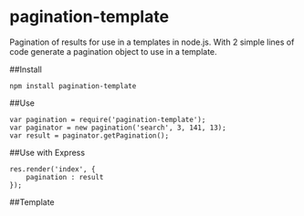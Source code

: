 pagination-template
===================

Pagination of results for use in a templates in node.js. With 2 simple lines of code generate a pagination object to use in a template.

##Install

	npm install pagination-template

##Use

	var pagination = require('pagination-template');
	var paginator = new pagination('search', 3, 141, 13);
	var result = paginator.getPagination();


##Use with Express

	res.render('index', {
		pagination : result
	});


##Template

